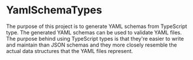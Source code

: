 # YamlSchemaTypes

The purpose of this project is to generate YAML schemas from TypeScript type. The
generated YAML schemas can be used to validate YAML files. The purpose behind using
TypeScript types is that they're easier to write and maintain than JSON schemas and
they more closely resemble the actual data structures that the YAML files represent.
